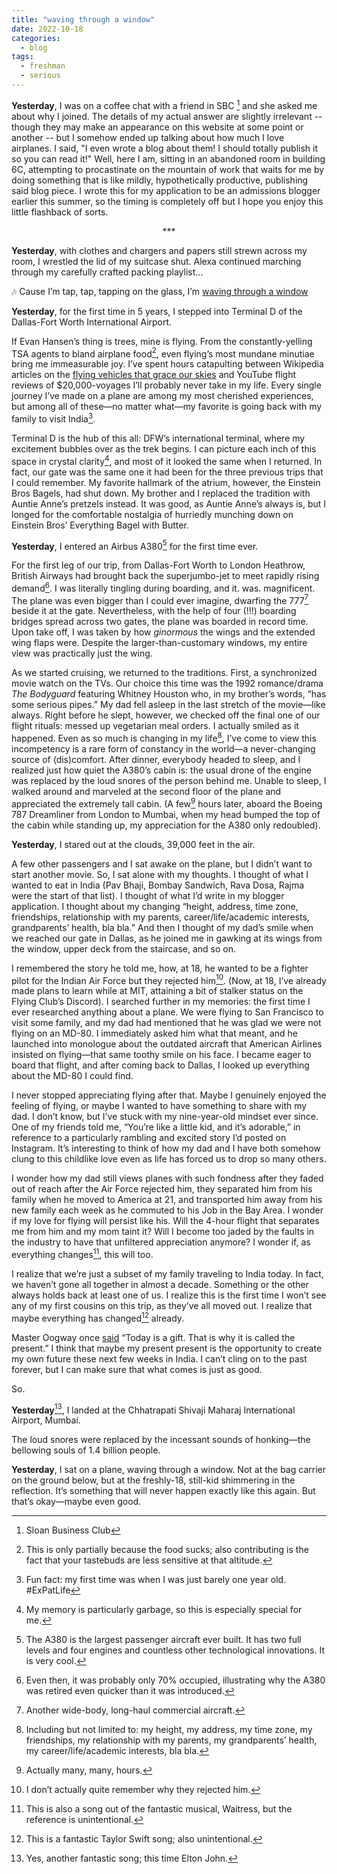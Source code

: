 ```yaml
---
title: "waving through a window"
date: 2022-10-18
categories:
  - blog
tags:
  - freshman
  - serious
---
```


**Yesterday**, I was on a coffee chat with a friend in SBC [^1] and she asked me about why I joined. The details of my actual answer are slightly irrelevant -- though they may make an appearance on this website at some point or another -- but I somehow ended up talking about how much I love airplanes. I said, "I even wrote a blog about them! I should totally publish it so you can read it!" Well, here I am, sitting in an abandoned room in building 6C, attempting to procastinate on the mountain of work that waits for me by doing something that is like mildly, hypothetically productive, publishing said blog piece. I wrote this for my application to be an admissions blogger earlier this summer, so the timing is completely off but I hope you enjoy this little flashback of sorts.

<p align="center">
  ***
</p>

**Yesterday**, with clothes and chargers and papers still strewn across my room, I wrestled the lid of my suitcase shut. Alexa continued marching through my carefully crafted packing playlist…

🎶 Cause I’m tap, tap, tapping on the glass, I’m [waving through a window](https://en.wikipedia.org/wiki/Waving_Through_a_Window)

  

**Yesterday**, for the first time in 5 years, I stepped into Terminal D of the Dallas-Fort Worth International Airport.

If Evan Hansen’s thing is trees, mine is flying. From the constantly-yelling TSA agents to bland airplane food[^2], even flying’s most mundane minutiae bring me immeasurable joy. I’ve spent hours catapulting between Wikipedia articles on the [flying vehicles that grace our skies](https://www.youtube.com/watch?v=byEHjIpVt2A) and YouTube flight reviews of $20,000-voyages I’ll probably never take in my life. Every single journey I’ve made on a plane are among my most cherished experiences, but among all of these—no matter what—my favorite is going back with my family to visit India[^3]. 

Terminal D is the hub of this all: DFW’s international terminal, where my excitement bubbles over as the trek begins. I can picture each inch of this space in crystal clarity[^4], and most of it looked the same when I returned. In fact, our gate was the same one it had been for the three previous trips that I could remember. My favorite hallmark of the atrium, however, the Einstein Bros Bagels, had shut down. My brother and I replaced the tradition with Auntie Anne’s pretzels instead. It was good, as Auntie Anne’s always is, but I longed for the comfortable nostalgia of hurriedly munching down on Einstein Bros’ Everything Bagel with Butter.

  

**Yesterday**, I entered an Airbus A380[^5] for the first time ever. 

For the first leg of our trip, from Dallas-Fort Worth to London Heathrow, British Airways had brought back the superjumbo-jet to meet rapidly rising demand[^6]. I was literally tingling during boarding, and it. was. magnificent. The plane was even bigger than I could ever imagine, dwarfing the 777[^7] beside it at the gate. Nevertheless, with the help of four (!!!) boarding bridges spread across two gates, the plane was boarded in record time. Upon take off, I was taken by how _ginormous_ the wings and the extended wing flaps were. Despite the larger-than-customary windows, my entire view was practically just the wing. 

As we started cruising, we returned to the traditions. First, a synchronized movie watch on the TVs. Our choice this time was the 1992 romance/drama _The Bodyguard_ featuring Whitney Houston who, in my brother’s words, “has some serious pipes.” My dad fell asleep in the last stretch of the movie—like always. Right before he slept, however, we checked off the final one of our flight rituals: messed up vegetarian meal orders. I actually smiled as it happened. Even as so much is changing in my life[^8], I’ve come to view this incompetency is a rare form of constancy in the world—a never-changing source of (dis)comfort. After dinner, everybody headed to sleep, and I realized just how quiet the A380’s cabin is: the usual drone of the engine was replaced by the loud snores of the person behind me. Unable to sleep, I walked around and marveled at the second floor of the plane and appreciated the extremely tall cabin. (A few[^9] hours later, aboard the Boeing 787 Dreamliner from London to Mumbai, when my head bumped the top of the cabin while standing up, my appreciation for the A380 only redoubled).

  

**Yesterday**, I stared out at the clouds, 39,000 feet in the air.

A few other passengers and I sat awake on the plane, but I didn’t want to start another movie. So, I sat alone with my thoughts. I thought of what I wanted to eat in India (Pav Bhaji, Bombay Sandwich, Rava Dosa, Rajma were the start of that list). I thought of what I’d write in my blogger application. I thought about my changing “height, address, time zone, friendships, relationship with my parents, career/life/academic interests, grandparents’ health, bla bla.” And then I thought of my dad’s smile when we reached our gate in Dallas, as he joined me in gawking at its wings from the window, upper deck from the staircase, and so on. 

I remembered the story he told me, how, at 18, he wanted to be a fighter pilot for the Indian Air Force but they rejected him[^10]. (Now, at 18, I’ve already made plans to learn while at MIT, attaining a bit of stalker status on the Flying Club’s Discord). I searched further in my memories: the first time I ever researched anything about a plane. We were flying to San Francisco to visit some family, and my dad had mentioned that he was glad we were not flying on an MD-80. I immediately asked him what that meant, and he launched into monologue about the outdated aircraft that American Airlines insisted on flying—that same toothy smile on his face. I became eager to board that flight, and after coming back to Dallas, I looked up everything about the MD-80 I could find. 

I never stopped appreciating flying after that. Maybe I genuinely enjoyed the feeling of flying, or maybe I wanted to have something to share with my dad. I don’t know, but I’ve stuck with my nine-year-old mindset ever since. One of my friends told me, “You’re like a little kid, and it’s adorable,” in reference to a particularly rambling and excited story I’d posted on Instagram. It’s interesting to think of how my dad and I have both somehow clung to this childlike love even as life has forced us to drop so many others. 

I wonder how my dad still views planes with such fondness after they faded out of reach after the Air Force rejected him, they separated him from his family when he moved to America at 21, and transported him away from his new family each week as he commuted to his Job in the Bay Area. I wonder if my love for flying will persist like his. Will the 4-hour flight that separates me from him and my mom taint it? Will I become too jaded by the faults in the industry to have that unfiltered appreciation anymore? I wonder if, as everything changes[^11], this will too. 

I realize that we’re just a subset of my family traveling to India today. In fact, we haven’t gone all together in almost a decade. Something or the other always holds back at least one of us. I realize this is the first time I won’t see any of my first cousins on this trip, as they’ve all moved out. I realize that maybe everything has changed[^12] already. 

Master Oogway once [said](https://www.youtube.com/watch?v=CPDwzCevL7s) “Today is a gift. That is why it is called the present.” I think that maybe my present present is the opportunity to create my own future these next few weeks in India. I can’t cling on to the past forever, but I can make sure that what comes is just as good.

So.

  

**Yesterday**[^13], I landed at the Chhatrapati Shivaji Maharaj International Airport, Mumbai.

The loud snores were replaced by the incessant sounds of honking—the bellowing souls of 1.4 billion people.

  

**Yesterday**, I sat on a plane, waving through a window. Not at the bag carrier on the ground below, but at the freshly-18, still-kid shimmering in the reflection. It’s something that will never happen exactly like this again. But that’s okay—maybe even good.

[^1]: Sloan Business Club
[^2]: This is only partially because the food sucks; also contributing is the fact that your tastebuds are less sensitive at that altitude. 
[^3]: Fun fact: my first time was when I was just barely one year old. #ExPatLife
[^4]: My memory is particularly garbage, so this is especially special for me.
[^5]: The A380 is the largest passenger aircraft ever built. It has two full levels and four engines and countless other technological innovations. It is very cool.
[^6]: Even then, it was probably only 70% occupied, illustrating why the A380 was retired even quicker than it was introduced. 
[^7]: Another wide-body, long-haul commercial aircraft.
[^8]: Including but not limited to: my height, my address, my time zone, my friendships, my relationship with my parents, my grandparents’ health, my career/life/academic interests, bla bla.
[^9]: Actually many, many, hours.
[^10]: I don’t actually quite remember why they rejected him.
[^11]: This is also a song out of the fantastic musical, Waitress, but the reference is unintentional.
[^12]: This is a fantastic Taylor Swift song; also unintentional.
[^13]: Yes, another fantastic song; this time Elton John.
